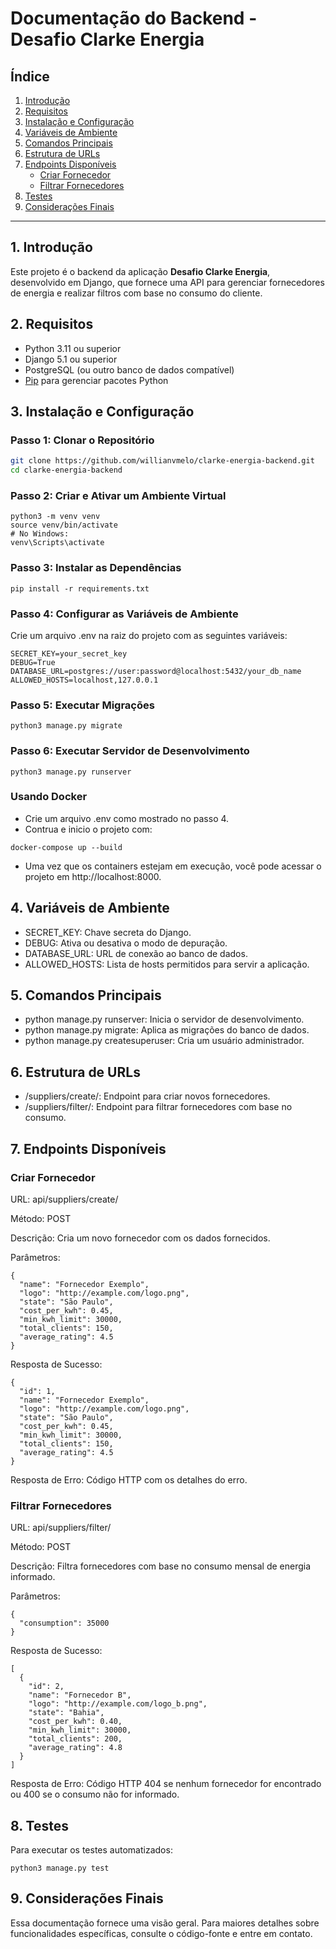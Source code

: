 # Documentação do Backend - Desafio Clarke Energia

## Índice

1. [Introdução](#introducao)
2. [Requisitos](#requisitos)
3. [Instalação e Configuração](#instalacao-e-configuracao)
4. [Variáveis de Ambiente](#variaveis-de-ambiente)
5. [Comandos Principais](#comandos-principais)
6. [Estrutura de URLs](#estrutura-de-urls)
7. [Endpoints Disponíveis](#endpoints-disponiveis)
    - [Criar Fornecedor](#criar-fornecedor)
    - [Filtrar Fornecedores](#filtrar-fornecedores)
8. [Testes](#testes)
9. [Considerações Finais](#consideracoes-finais)

---

## 1. Introdução <a name="introducao"></a>

Este projeto é o backend da aplicação **Desafio Clarke Energia**, desenvolvido em Django, que fornece uma API para gerenciar fornecedores de energia e realizar filtros com base no consumo do cliente.

## 2. Requisitos <a name="requisitos"></a>

- Python 3.11 ou superior
- Django 5.1 ou superior
- PostgreSQL (ou outro banco de dados compatível)
- [Pip](https://pip.pypa.io/en/stable/) para gerenciar pacotes Python

## 3. Instalação e Configuração <a name="instalacao-e-configuracao"></a>

### Passo 1: Clonar o Repositório

```bash
git clone https://github.com/willianvmelo/clarke-energia-backend.git
cd clarke-energia-backend
```

### Passo 2: Criar e Ativar um Ambiente Virtual

```
python3 -m venv venv
source venv/bin/activate  
# No Windows:
venv\Scripts\activate
```

### Passo 3: Instalar as Dependências

```
pip install -r requirements.txt
```

### Passo 4: Configurar as Variáveis de Ambiente

Crie um arquivo .env na raiz do projeto com as seguintes variáveis:
```
SECRET_KEY=your_secret_key
DEBUG=True
DATABASE_URL=postgres://user:password@localhost:5432/your_db_name
ALLOWED_HOSTS=localhost,127.0.0.1
```

### Passo 5: Executar Migrações

```
python3 manage.py migrate
```

### Passo 6: Executar Servidor de Desenvolvimento

```
python3 manage.py runserver
```

### Usando Docker

- Crie um arquivo .env como mostrado no passo 4. 
- Contrua e inicio o projeto com:
```
docker-compose up --build
```
- Uma vez que os containers estejam em execução, você pode acessar o projeto em http://localhost:8000.

## 4. Variáveis de Ambiente <a name="variaveis-de-ambiente"></a>

- SECRET_KEY: Chave secreta do Django.
- DEBUG: Ativa ou desativa o modo de depuração.
- DATABASE_URL: URL de conexão ao banco de dados.
- ALLOWED_HOSTS: Lista de hosts permitidos para servir a aplicação.

## 5. Comandos Principais <a name="comandos-principais"></a>

- python manage.py runserver: Inicia o servidor de desenvolvimento.
- python manage.py migrate: Aplica as migrações do banco de dados.
- python manage.py createsuperuser: Cria um usuário administrador.

## 6. Estrutura de URLs <a name="estrutura-de-urls"></a>

- /suppliers/create/: Endpoint para criar novos fornecedores.
- /suppliers/filter/: Endpoint para filtrar fornecedores com base no consumo.

## 7. Endpoints Disponíveis <a name="endpoints-disponiveis"></a>

### Criar Fornecedor <a name="criar-fornecedor"></a>

URL: api/suppliers/create/

Método: POST

Descrição: Cria um novo fornecedor com os dados fornecidos.

Parâmetros:

```
{
  "name": "Fornecedor Exemplo",
  "logo": "http://example.com/logo.png",
  "state": "São Paulo",
  "cost_per_kwh": 0.45,
  "min_kwh_limit": 30000,
  "total_clients": 150,
  "average_rating": 4.5
}
```

Resposta de Sucesso:
```
{
  "id": 1,
  "name": "Fornecedor Exemplo",
  "logo": "http://example.com/logo.png",
  "state": "São Paulo",
  "cost_per_kwh": 0.45,
  "min_kwh_limit": 30000,
  "total_clients": 150,
  "average_rating": 4.5
}
```
Resposta de Erro: Código HTTP com os detalhes do erro.

### Filtrar Fornecedores <a name="filtrar-fornecedores"></a>

URL: api/suppliers/filter/

Método: POST

Descrição: Filtra fornecedores com base no consumo mensal de energia informado.

Parâmetros:

```
{
  "consumption": 35000
}
```

Resposta de Sucesso:

```
[
  {
    "id": 2,
    "name": "Fornecedor B",
    "logo": "http://example.com/logo_b.png",
    "state": "Bahia",
    "cost_per_kwh": 0.40,
    "min_kwh_limit": 30000,
    "total_clients": 200,
    "average_rating": 4.8
  }
]
```

Resposta de Erro: Código HTTP 404 se nenhum fornecedor for encontrado ou 400 se o consumo não for informado.

## 8. Testes <a name="testes"></a>

Para executar os testes automatizados:

```
python3 manage.py test
```

## 9. Considerações Finais <a name="consideracoes-finais"></a>

Essa documentação fornece uma visão geral. Para maiores detalhes sobre funcionalidades específicas, consulte o código-fonte e entre em contato.